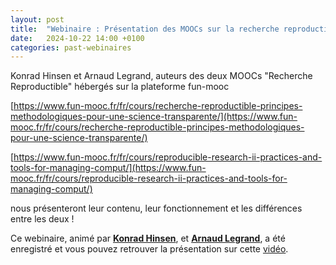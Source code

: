 ```yaml
---
layout: post
title:  "Webinaire : Présentation des MOOCs sur la recherche reproductible"
date:   2024-10-22 14:00 +0100
categories: past-webinaires
---
```


Konrad Hinsen et Arnaud Legrand, auteurs des deux MOOCs "Recherche Reproductible" hébergés sur la plateforme fun-mooc

[https://www.fun-mooc.fr/fr/cours/recherche-reproductible-principes-methodologiques-pour-une-science-transparente/](https://www.fun-mooc.fr/fr/cours/recherche-reproductible-principes-methodologiques-pour-une-science-transparente/)

[https://www.fun-mooc.fr/fr/cours/reproducible-research-ii-practices-and-tools-for-managing-comput/](https://www.fun-mooc.fr/fr/cours/reproducible-research-ii-practices-and-tools-for-managing-comput/)

nous présenteront leur contenu, leur fonctionnement et les différences entre les deux !


Ce webinaire, animé par **[Konrad Hinsen](http://cbm.cnrs-orleans.fr/en/contact/hinsen-konrad-2/)**, et **[Arnaud Legrand](https://polaris.imag.fr/arnaud.legrand/)**, a été enregistré et vous pouvez retrouver la présentation sur cette [vidéo](https://videos.univ-grenoble-alpes.fr/video/31346-rr_22_10_2024_hinsen_legrand_moocmp4/).
